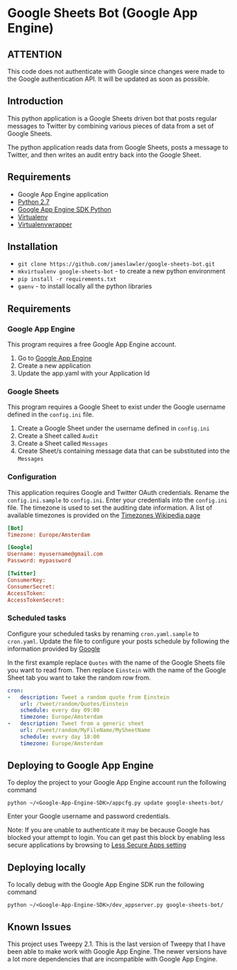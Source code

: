 # Google Sheets Bot (Google App Engine)

## ATTENTION

This code does not authenticate with Google since changes were made
to the Google authentication API. It will be updated as soon as possible.

## Introduction

This python application is a Google Sheets driven bot that posts
regular messages to Twitter by combining various pieces of data from a
set of Google Sheets.

The python application reads data from Google Sheets, posts a message
to Twitter, and then writes an audit entry back into the Google Sheet.

## Requirements

* Google App Engine application
* [Python 2.7](https://www.python.org/)
* [Google App Engine SDK Python](https://cloud.google.com/appengine/downloads)
* [Virtualenv](https://virtualenv.pypa.io/en/latest/installation.html)
* [Virtualenvwrapper](https://virtualenvwrapper.readthedocs.org/en/latest/install.html)

## Installation

* `git clone https://github.com/jameslawler/google-sheets-bot.git`
* `mkvirtualenv google-sheets-bot` - to create a new python environment
* `pip install -r requirements.txt`
* `gaenv` - to install locally all the python libraries

## Requirements
### Google App Engine

This program requires a free Google App Engine account.

1. Go to [Google App Engine](https://appengine.google.com/)
2. Create a new application
3. Update the app.yaml with your Application Id

### Google Sheets

This program requires a Google Sheet to exist under the Google username
defined in the `config.ini` file. 

1. Create a Google Sheet under the username defined in `config.ini`
2. Create a Sheet called `Audit`
3. Create a Sheet called `Messages`
4. Create Sheet/s containing message data that can be substituted into the `Messages`

### Configuration

This application requires Google and Twitter OAuth credentials. Rename the `config.ini.sample`
to `config.ini`. Enter your credentials into the `config.ini` file. The timezone is used to
set the auditing date information. A list of available timezones is provided on the 
[Timezones Wikipedia page](http://en.wikipedia.org/wiki/List_of_tz_database_time_zones) 

```ini
[Bot]
Timezone: Europe/Amsterdam

[Google]
Username: myusername@gmail.com
Password: mypassword

[Twitter]
ConsumerKey: 
ConsumerSecret: 
AccessToken: 
AccessTokenSecret: 
```

### Scheduled tasks

Configure your scheduled tasks by renaming `cron.yaml.sample` to `cron.yaml`. Update
the file to configure your posts schedule by following the information provided by 
[Google](https://cloud.google.com/appengine/docs/python/config/cron#Python_app_yaml_The_schedule_format)

In the first example replace `Quotes` with the name of the Google Sheets file you want
to read from. Then replace `Einstein` with the name of the Google Sheet tab you want
to take the random row from.

```yaml
cron:
-   description: Tweet a random quote from Einstein
    url: /tweet/random/Quotes/Einstein
    schedule: every day 09:00
    timezone: Europe/Amsterdam
-   description: Tweet from a generic sheet
    url: /tweet/random/MyFileName/MySheetName
    schedule: every day 18:00
    timezone: Europe/Amsterdam
```

## Deploying to Google App Engine

To deploy the project to your Google App Engine account run the following command

`python ~/<Google-App-Engine-SDK>/appcfg.py update google-sheets-bot/`

Enter your Google username and password credentials.

Note: If you are unable to authenticate it may be because Google has blocked your
attempt to login. You can get past this block by enabling less secure applications
by browsing to [Less Secure Apps setting](https://www.google.com/settings/security/lesssecureapps)

## Deploying locally

To locally debug with the Google App Engine SDK run the following command

`python ~/<Google-App-Engine-SDK>/dev_appserver.py google-sheets-bot/`

## Known Issues

This project uses Tweepy 2.1. This is the last version of Tweepy that I have
been able to make work with Google App Engine. The newer versions have a lot
more dependencies that are incompatible with Google App Engine.
